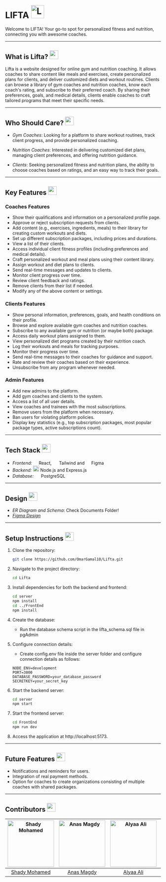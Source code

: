 # LIFTA <img src="https://i.imgur.com/nSWBL7M.png" alt="LIFTA" width="42" />

Welcome to LIFTA! Your go-to spot for personalized fitness and nutrition, connecting you with awesome coaches.

---

## What is Lifta? <img src="https://i.imgur.com/Fb9YxRg.png" width="28" />

Lifta is a website designed for online gym and nutrition coaching. It allows coaches to share content like meals and exercises, create personalized plans for clients, and deliver customized diets and workout routines. Clients can browse a library of gym coaches and nutrition coaches, know each coach's rating, and subscribe to their preferred coach. By sharing their preferences, goals, and medical details, clients enable coaches to craft tailored programs that meet their specific needs.

---

## Who Should Care? <img src="https://i.imgur.com/1GAn0Ir.png" width="28" />

- *Gym Coaches*: Looking for a platform to share workout routines, track client progress, and provide personalized coaching.

- *Nutrition Coaches*: Interested in delivering customized diet plans, managing client preferences, and offering nutrition guidance.

- *Clients*: Seeking personalized fitness and nutrition plans, the ability to choose coaches based on ratings, and an easy way to track their goals.

---

## Key Features <img src="https://i.imgur.com/yzknnL8.png" width="28" />

### Coaches Features

- Show their qualifications and information on a personalized profile page.
- Approve or reject subscription requests from clients.
- Add content (e.g., exercises, ingredients, meals) to their library for creating custom workouts and diets.
- Set up different subscription packages, including prices and durations.
- View a list of their clients.
- Access individual client fitness profiles (including preferences and medical details).
- Craft personalized workout and meal plans using their content library.
- Assign workout and diet plans to clients.
- Send real-time messages and updates to clients.
- Monitor client progress over time.
- Review client feedback and ratings.
- Remove clients from their list if needed.
- Modify any of the above content or settings.

### Clients Features

- Show personal information, preferences, goals, and health conditions on their profile.
- Browse and explore available gym coaches and nutrition coaches.
- Subscribe to any available gym or nutrition (or maybe both) package.
- Access daily workout plans assigned to them.
- View personalized diet programs created by their nutrition coach.
- Log their workouts and meals for tracking purposes.
- Monitor their progress over time.
- Send real-time messages to their coaches for guidance and support.
- Rate and review their coaches based on their experience.
- Unsubscribe from any program whenever needed.

### Admin Features

- Add new admins to the platform.
- Add gym coaches and clients to the system.
- Access a list of all user details.
- View coaches and trainees with the most subscriptions.
- Remove users from the platform when necessary.
- Ban users for violating platform policies.
- Display key statistics (e.g., top subscription packages, most popular package types, active subscriptions count).

---

## Tech Stack <img src="https://i.imgur.com/e1DBlTk.png" width="28" />

- *Frontend:* <img src="https://i.imgur.com/ZAdKucE.png" width="14" /> React, <img src="https://i.imgur.com/pGFocao.png" width="16" /> Tailwind and <img src="https://i.imgur.com/hj45tsb.png" width="14" /> Figma
- *Backend:* <img src="https://i.imgur.com/RebLs7F.png" width="20" /> Node.js and Express.js
- *Database:* <img src="https://i.imgur.com/fwgXa3k.png" width="16" /> PostgreSQL

---

## Design <img src="https://i.imgur.com/e7qaSLT.png" width="28" />

- *ER Diagram and Schema*: Check Documents Folder!
- *[Figma Design](https://www.figma.com/design/OCdcViHf5ZI6HYikgwRjaJ/Lifta?node-id=4424-16994&t=6JjsNFCTxEgSsOXS-1)*

---

## Setup Instructions <img src="https://i.imgur.com/DRfWA84.png" width="28" />

1. Clone the repository:
    
    ```bash
    git clone https://github.com/OmarGamal10/Lifta.git
    ```
    
2. Navigate to the project directory:
    
    ```bash
    cd Lifta
    ```
    
3. Install dependencies for both the backend and frontend:
    
    ```bash
    cd server
    npm install
    cd ../FrontEnd
    npm install
    ```
	
4. Create the database:
	- Run the database schema script in the lifta_schema.sql file in pgAdmin
	
5. Configure connection details:
    -  Create config.env file inside the server folder and configure connection details as follows:
    
	```
	NODE_ENV=development
	PORT=3000
	DATABASE_PASSWORD=your_database_password
	SECRETKEY=your_secret_key
	```
	
6. Start the backend server:
	
    ```bash
    cd server
    npm start
    ```
    
7. Start the frontend server:
    
	```bash
    cd FrontEnd
    npm run dev
    ```
    
8. Access the application at http://localhost:5173.

---

## Future Features <img src="https://i.imgur.com/8i5qWJE.png" width="28" />

- Notifications and reminders for users.
- Integration of real payment methods.
- Option for coaches to create organizations consisting of multiple coaches with shared packages.

---

## Contributors <img src="https://i.imgur.com/SfBB4jV.png" width="28" />

| <a href="https://avatars.githubusercontent.com/shady-2004?v=4"><img src="https://avatars.githubusercontent.com/shady-2004?v=4" alt="Shady Mohamed" width="150"></a> | <a href="https://avatars.githubusercontent.com/Mag-D-Anas?v=4"><img src="https://avatars.githubusercontent.com/Mag-D-Anas?v=4" alt="Anas Magdy" width="150"></a> | <a href="https://avatars.githubusercontent.com/Alyaa242?v=4"><img src="https://avatars.githubusercontent.com/Alyaa242?v=4" alt="Alyaa Ali" width="150"></a> | <a href="https://avatars.githubusercontent.com/OmarGamal10?v=4"><img src="https://avatars.githubusercontent.com/OmarGamal10?v=4" alt="Omar Gamal" width="150"></a> |
| :-----------------------------------------------------------------------------------------------------------------------------------------------------------------: | :--------------------------------------------------------------------------------------------------------------------------------------------------------------: | :---------------------------------------------------------------------------------------------------------------------------------------------------------: | :----------------------------------------------------------------------------------------------------------------------------------------------------------------: |
|                                                           [Shady Mohamed](https://github.com/shady-2004)                                                            |                                                           [Anas Magdy](https://github.com/Mag-D-Anas)                                                            |                                                          [Alyaa Ali](https://github.com/Alyaa242)                                                           |                                                            [Omar Gamal](https://github.com/OmarGamal10)                                                            |
